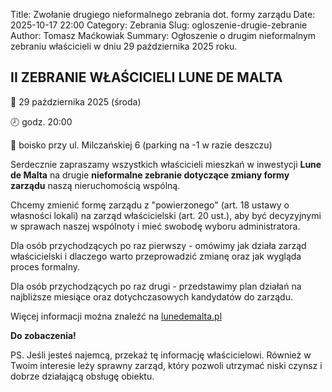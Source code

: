 Title: Zwołanie drugiego nieformalnego zebrania dot. formy zarządu
Date: 2025-10-17 22:00
Category: Zebrania
Slug: ogloszenie-drugie-zebranie
Author: Tomasz Maćkowiak
Summary: Ogłoszenie o drugim nieformalnym zebraniu właścicieli w dniu 29 października 2025 roku.

## II ZEBRANIE WŁAŚCICIELI LUNE DE MALTA

📅 29 października 2025 (środa)

🕗 godz. 20:00

📍 boisko przy ul. Milczańskiej 6 (parking na -1 w razie deszczu)
 
Serdecznie zapraszamy wszystkich właścicieli mieszkań w inwestycji **Lune de Malta** na drugie **nieformalne zebranie dotyczące zmiany formy zarządu** naszą nieruchomością wspólną.

Chcemy zmienić formę zarządu z "powierzonego" (art. 18 ustawy o własności lokali) na zarząd właścicielski (art. 20 ust.), aby być decyzyjnymi w sprawach naszej wspólnoty i mieć swobodę wyboru administratora.

Dla osób przychodzących po raz pierwszy - omówimy jak działa zarząd właścicielski i dlaczego warto przeprowadzić zmianę oraz jak wygląda proces formalny.

Dla osób przychodzących po raz drugi - przedstawimy plan działań na najbliższe miesiące oraz dotychczasowych kandydatów do zarządu.

Więcej informacji można znaleźć na [lunedemalta.pl](https://lunedemalta.pl)

**Do zobaczenia!**

PS. Jeśli jesteś najemcą, przekaż tę informację właścicielowi. Również w Twoim interesie leży sprawny zarząd, który pozwoli utrzymać niski czynsz i dobrze działającą obsługę obiektu.